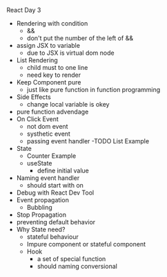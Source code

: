 React Day 3

- Rendering with condition
    - &&
    - don't put the number of the left of &&
- assign JSX to variable
    - due to JSX is virtual dom node
- List Rendering
    - child must to one line
    - need key to render
- Keep Component pure
    - just like pure function in function programming
- Side Effects
    - change local variable is okey
- pure function advendage
- On Click Event
    - not dom event
    - systhetic event
    - passing event handler
-TODO List Example
- State
    - Counter Example
    - useState
        - define initial value
- Naming event handler
    - should start with on
- Debug with React Dev Tool
- Event propagation
    - Bubbling
- Stop Propagation
- preventing default behavior
- Why State need?
    - stateful behaviour
    - Impure component or stateful component
    - Hook 
        - a set of special function
        - should naming conversional
        